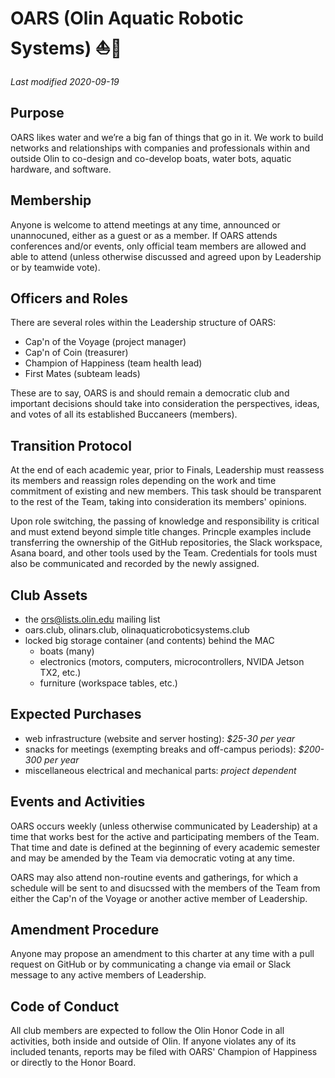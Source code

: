 # OARS (Olin Aquatic Robotic Systems) :sailboat::ocean:

*Last modified 2020-09-19*

## Purpose

OARS likes water and we’re a big fan of things that go in it. We work to build networks and
relationships with companies and professionals within and outside Olin to co-design and
co-develop boats, water bots, aquatic hardware, and software.

## Membership

Anyone is welcome to attend meetings at any time, announced or unannocuned, either as a guest
or as a member. If OARS attends conferences and/or events, only official team members are
allowed and able to attend (unless otherwise discussed and agreed upon by Leadership or by
teamwide vote).

## Officers and Roles

There are several roles within the Leadership structure of OARS:
- Cap'n of the Voyage (project manager)
- Cap'n of Coin (treasurer)
- Champion of Happiness (team health lead)
- First Mates (subteam leads)

These are to say, OARS is and should remain a democratic club and important decisions should
take into consideration the perspectives, ideas, and votes of all its established Buccaneers
(members).

## Transition Protocol

At the end of each academic year, prior to Finals, Leadership must reassess its members and
reassign roles depending on the work and time commitment of existing and new members. This task
should be transparent to the rest of the Team, taking into consideration its members' opinions.

Upon role switching, the passing of knowledge and responsibility is critical and must extend
beyond simple title changes. Princple examples include transferring the ownership of the GitHub
repositories, the Slack workspace, Asana board, and other tools used by the Team. Credentials for
tools must also be communicated and recorded by the newly assigned.

## Club Assets

- the ors@lists.olin.edu mailing list
- oars.club, olinars.club, olinaquaticroboticsystems.club
- locked big storage container (and contents) behind the MAC
  * boats (many)
  * electronics (motors, computers, microcontrollers, NVIDA Jetson TX2, etc.)
  * furniture (workspace tables, etc.)

## Expected Purchases

- web infrastructure (website and server hosting): _$25-30 per year_
- snacks for meetings (exempting breaks and off-campus periods): _$200-300 per year_
- miscellaneous electrical and mechanical parts: _project dependent_

## Events and Activities

OARS occurs weekly (unless otherwise communicated by Leadership) at a time that works best for
the active and participating members of the Team. That time and date is defined at the beginning
of every academic semester and may be amended by the Team via democratic voting at any time.

OARS may also attend non-routine events and gatherings, for which a schedule will be sent to and
disucssed with the members of the Team from either the Cap'n of the Voyage or another active
member of Leadership.

## Amendment Procedure

Anyone may propose an amendment to this charter at any time with a pull request on GitHub or by
communicating a change via email or Slack message to any active members of Leadership.

## Code of Conduct

All club members are expected to follow the Olin Honor Code in all activities, both inside and
outside of Olin. If anyone violates any of its included tenants, reports may be filed with OARS'
Champion of Happiness or directly to the Honor Board.
